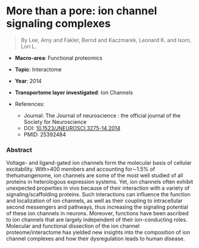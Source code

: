 # More than a pore: ion channel signaling complexes

> By Lee, Amy and Fakler, Bernd and Kaczmarek, Leonard K. and Isom, Lori L.

- **Macro-area**: Functional proteomics
- **Topic**: Interactome
- **Year**: 2014
- **Transportome layer investigated**: Ion Channels

- References:
  - Journal: The Journal of neuroscience : the official journal of the Society for Neuroscience
  - DOI: [10.1523/JNEUROSCI.3275-14.2014](https://doi.org/10.1523/JNEUROSCI.3275-14.2014)
  - PMID: 25392484

### Abstract

Voltage- and ligand-gated ion channels form the molecular basis of cellular excitability. With>400 members and accounting for∼1.5% of thehumangenome, ion channels are some of the most well studied of all proteins in heterologous expression systems. Yet, ion channels often exhibit unexpected properties in vivo because of their interaction with a variety of signaling/scaffolding proteins. Such interactions can influence the function and localization of ion channels, as well as their coupling to intracellular second messengers and pathways, thus increasing the signaling potential of these ion channels in neurons. Moreover, functions have been ascribed to ion channels that are largely independent of their ion-conducting roles. Molecular and functional dissection of the ion channel proteome/interactome has yielded new insights into the composition of ion channel complexes and how their dysregulation leads to human disease.
